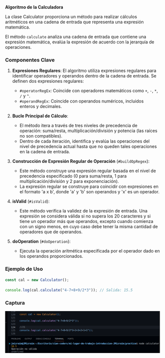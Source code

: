 **Algoritmo de la Calculadora**

La clase Calculator proporciona un método para realizar cálculos aritméticos en una cadena de entrada que representa una expresión matemática.

El método `calculate` analiza una cadena de entrada que contiene una expresión matemática, evalúa la expresión de acuerdo con la jerarquía de operaciones.

### Componentes Clave

1. **Expresiones Regulares**: El algoritmo utiliza expresiones regulares para identificar operadores y operandos dentro de la cadena de entrada. Se definen dos expresiones regulares:

   - `#operatorRegEx`: Coincide con operadores matemáticos como `+`, `-`, `*`, `/` y `^`.
   - `#operandRegEx`: Coincide con operandos numéricos, incluidos enteros y decimales.

2. **Bucle Principal de Cálculo**:

   - El método itera a través de tres niveles de precedencia de operación: suma/resta, multiplicación/división y potencia (las raíces no son compatibles).
   - Dentro de cada iteración, identifica y evalúa las operaciones del nivel de precedencia actual hasta que no queden tales operaciones en la cadena de entrada.

3. **Construcción de Expresión Regular de Operación** (`#buildOpRegex`):

   - Este método construye una expresión regular basada en el nivel de precedencia especificado (0 para suma/resta, 1 para multiplicación/división y 2 para exponenciación).
   - La expresión regular se construye para coincidir con expresiones en el formato 'a x b', donde 'a' y 'b' son operandos y 'x' es un operador.

4. **isValid** (`#isValid`):

   - Este método verifica la validez de la expresión de entrada. Una expresión se considera válida si no supera los 20 caracteres y si tiene un operador más que operandos, excepto cuando comienza con un signo menos, en cuyo caso debe tener la misma cantidad de operadores que de operandos.

5. **doOperation** (`#doOperation`):
   - Ejecuta la operación aritmética especificada por el operador dado en los operandos proporcionados.

### Ejemplo de Uso

```javascript
const cal = new Calculator();

console.log(cal.calculate("4-7+8+9/2*3")); // Salida: 15.5
```

### Captura

![alt text](image.png)
